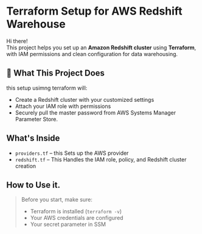 #  Terraform Setup for AWS Redshift Warehouse 

Hi there!  
This project helps you set up an **Amazon Redshift cluster** using **Terraform**, with  IAM permissions and clean configuration for data warehousing.
## 🔧 What This Project Does

 this setup usimng terraform will:

- Create a Redshift cluster with your customized settings
- Attach your IAM role with permissions
- Securely pull the master password from AWS Systems Manager Parameter Store.

##  What's Inside

- `providers.tf` –  this Sets up the AWS provider
- `redshift.tf` – This Handles the IAM role, policy, and Redshift cluster creation

## How to Use it.

> Before you start, make sure:
> - Terraform is installed (`terraform -v`)
> - Your AWS credentials are configured
> - Your secret parameter in SSM 

